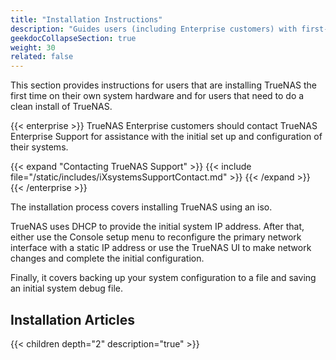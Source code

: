 ```yaml
---
title: "Installation Instructions"
description: "Guides users (including Enterprise customers) with first-time TrueNAS installations."
geekdocCollapseSection: true
weight: 30
related: false
---
```


This section provides instructions for users that are installing TrueNAS the first time on their own system hardware and for users that need to do a clean install of TrueNAS.

{{< enterprise >}}
TrueNAS Enterprise customers should contact TrueNAS Enterprise Support for assistance with the initial set up and configuration of their systems.

{{< expand "Contacting TrueNAS Support" >}}
{{< include file="/static/includes/iXsystemsSupportContact.md" >}}
{{< /expand >}}
{{< /enterprise >}}

The installation process covers installing TrueNAS using an <file>iso</file>.

TrueNAS uses DHCP to provide the initial system IP address.
After that, either use the Console setup menu to reconfigure the primary network interface with a static IP address or use the TrueNAS UI to make network changes and complete the initial configuration.

Finally, it covers backing up your system configuration to a file and saving an initial system debug file.

<div class="noprint">

## Installation Articles

{{< children depth="2" description="true" >}}

</div>
